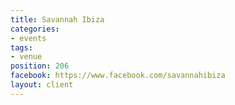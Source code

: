 ```yaml
---
title: Savannah Ibiza
categories:
- events
tags:
- venue
position: 206
facebook: https://www.facebook.com/savannahibiza
layout: client
---
```


